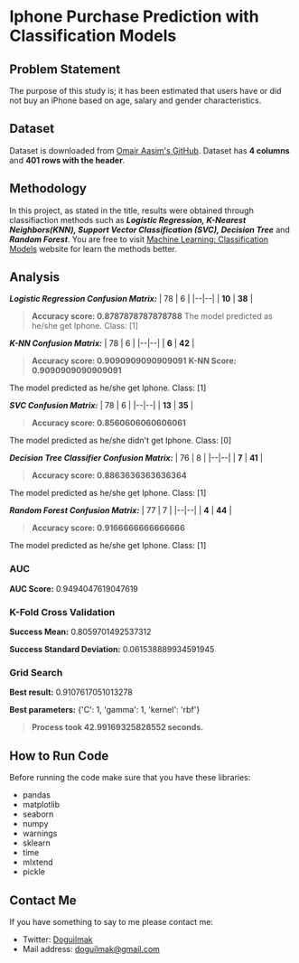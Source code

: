 
# Iphone Purchase Prediction with Classification Models


## Problem Statement

The purpose of this study is; it has been estimated that users have or did not buy an iPhone based on age, salary and gender characteristics. 

## Dataset

Dataset is downloaded from [Omair Aasim's GitHub](https://github.com/omairaasim/machine_learning/tree/master/project_14_naive_bayes).  Dataset has **4 columns** and **401 rows with the header**.

## Methodology

In this project, as stated in the title, results were obtained through classifiaction methods such as ***Logistic Regression, K-Nearest Neighbors(KNN), Support Vector Classification (SVC), Decision Tree*** and ***Random Forest***.  You are free to visit [Machine Learning: Classification Models](https://medium.com/fuzz/machine-learning-classification-models-3040f71e2529) website for learn the methods better.

## Analysis


***Logistic Regression Confusion Matrix:***
| 78 | 6 |
|--|--|
| **10** | **38** |

> **Accuracy score: 0.8787878787878788**
> The model predicted as he/she get Iphone. Class:  [1]

***K-NN Confusion Matrix:***
| 78 | 6 |
|--|--|
| **6** | **42** |

> **Accuracy score: 0.9090909090909091**
> **K-NN Score: 0.9090909090909091**

The model predicted as he/she get Iphone. Class:  [1]

***SVC Confusion Matrix:***
| 78 | 6 |
|--|--|
| **13** | **35** |

> **Accuracy score: 0.8560606060606061**

The model predicted as he/she didn't get Iphone. Class:  [0]

***Decision Tree Classifier Confusion Matrix:***
| 76 | 8 |
|--|--|
| **7** | **41** |

> **Accuracy score: 0.8863636363636364**

The model predicted as he/she get Iphone. Class:  [1]

***Random Forest Confusion Matrix:***
| 77 | 7 |
|--|--|
| **4** | **44** |

> **Accuracy score: 0.9166666666666666**

The model predicted as he/she get Iphone. Class:  [1]

### AUC

**AUC Score:**
 0.9494047619047619

### K-Fold Cross Validation

**Success Mean:**
 0.8059701492537312
 
**Success Standard Deviation:**
 0.061538889934591945

### Grid Search

**Best result:**
 0.9107617051013278
 
**Best parameters:**
 {'C': 1, 'gamma': 1, 'kernel': 'rbf'}
 
> **Process took 42.99169325828552 seconds.**

## How to Run Code

Before running the code make sure that you have these libraries:

 - pandas 
 - matplotlib
 - seaborn
 - numpy
 - warnings
 - sklearn
 - time
 - mlxtend
 - pickle
    
## Contact Me

If you have something to say to me please contact me: 

 - Twitter: [Doguilmak](https://twitter.com/Doguilmak)
 - Mail address: doguilmak@gmail.com
 
